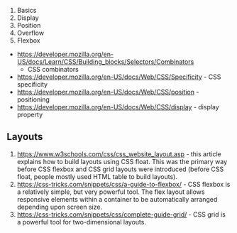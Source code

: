 1. Basics
2. Display
3. Position
4. Overflow
5. Flexbox

* https://developer.mozilla.org/en-US/docs/Learn/CSS/Building_blocks/Selectors/Combinators
    - CSS combinators
* https://developer.mozilla.org/en-US/docs/Web/CSS/Specificity - CSS specificity
* https://developer.mozilla.org/en-US/docs/Web/CSS/position - positioning
* https://developer.mozilla.org/en-US/docs/Web/CSS/display - display property

## Layouts

1. https://www.w3schools.com/css/css_website_layout.asp - this article explains
   how to build layouts using CSS float. This was the primary way before CSS
   flexbox and CSS grid layouts were introduced (before CSS float, people mostly
   used HTML table to build layouts).
2. https://css-tricks.com/snippets/css/a-guide-to-flexbox/ - CSS flexbox is a
   relatively simple, but very powerful tool. The flex layout allows responsive
   elements within a container to be automatically arranged depending upon
   screen size.
3. https://css-tricks.com/snippets/css/complete-guide-grid/ - CSS grid is a
   powerful tool for two-dimensional layouts.
